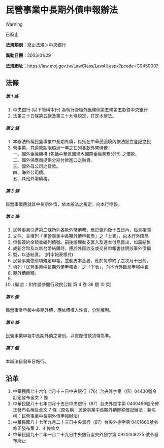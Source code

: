 # 民營事業中長期外債申報辦法
> [!WARNING]
> 已廢止

**法規類別**：廢止法規＞中央銀行

**異動日期**：2003/01/29  

**法規網址**：https://law.moj.gov.tw/LawClass/LawAll.aspx?pcode=G0450007



## 法條
##### 第 1 條
1. 中央銀行 (以下簡稱本行) 為執行管理外匯條例第五條第五款暨中央銀行
1. 法第三十五條第五款及第三十九條規定，訂定本辦法。

##### 第 2 條
1. 本辦法所稱民營事業中長期外債，係指在中華民國境內依法設立登記之民
1. 營事業，其還款期限超過一年之左列各款外幣債務：  
一、國外金融機構 (包括中華民國境內國際金融業務分行) 之借款。  
二、國外供應商提供分期付款進口之融資。  
三、國外母公司之貸款。  
四、海外公司債。  
五、其他外幣債務。

##### 第 3 條
民營事業應就其中長期外債，依本辦法之規定，向本行申報。

##### 第 4 條
1. 民營事業引進第二條所列各款外幣債務，應於簽約後十五日內，檢具相關
1. 文件，並填列「民營事業中長期外債申報表」之「上表」，向本行外匯局
1. 申報簽約金額並編列債號。嗣後辦理動支匯入及還本付息匯出，如需結售
1. 成新台幣及以新台幣結購時，應於外匯收支或交易申報書註明該筆外債編
1. 號，以憑結匯。 (附申報表樣式)
1. 民營事業依前項規定申報，並動支本金者，應於每季終了之次月十日前，
1. 填列「民營事業中長期外債申報表」之「下表」，向本行外匯局申報中長
1. 期外債餘額。
1. 
1.  (編      註：附件請參閱行政院公報 第 4 卷 38 期 10 頁)

##### 第 5 條
民營事業申報中長期外債，應依債權人性質，分別填列。

##### 第 6 條
民營事業申報中長期外債之幣別，以實際借款貨幣為準。

##### 第 7 條
本辦法自發布日施行。

## 沿革
1. 中華民國七十六年七月十三日中央銀行（76）台央外字第（伍）04430號令訂定發布全文 7 條
1. 中華民國八十七年四月十五日中央銀行（87）台央外捌字第 0400469號令修正發布名稱及全文 7  條（原名稱：民營事業中長期外債餘額登記辦法；新名稱：民營事業中長期外債申報辦法）
1. 中華民國八十七年九月二十三日中央銀行（87）台央外捌字第 0401660號令修正發布第 3、4 條條文
1. 中華民國九十二年一月二十九日中央銀行臺央外捌字第 0920008225 號令發布廢止
